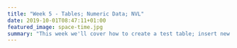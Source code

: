 ```yaml
---
title: "Week 5 - Tables; Numeric Data; NVL"
date: 2019-10-01T08:47:11+01:00
featured_image: space-time.jpg
summary: "This week we'll cover how to create a test table; insert new data to a table; update existing data; delete data from a table; work with date/time data; various data types used in Oracle; functions for working with numeric data; functions for working with null data values; nvl and nvl2; converting data from one type to another."
---
```

